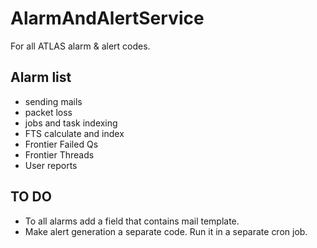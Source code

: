 # AlarmAndAlertService

For all ATLAS alarm &amp; alert codes.

## Alarm list

* sending mails
* packet loss
* jobs and task indexing
* FTS calculate and index
* Frontier Failed Qs
* Frontier Threads
* User reports

## TO DO

* To all alarms add a field that contains mail template.
* Make alert generation a separate code. Run it in a separate cron job.

